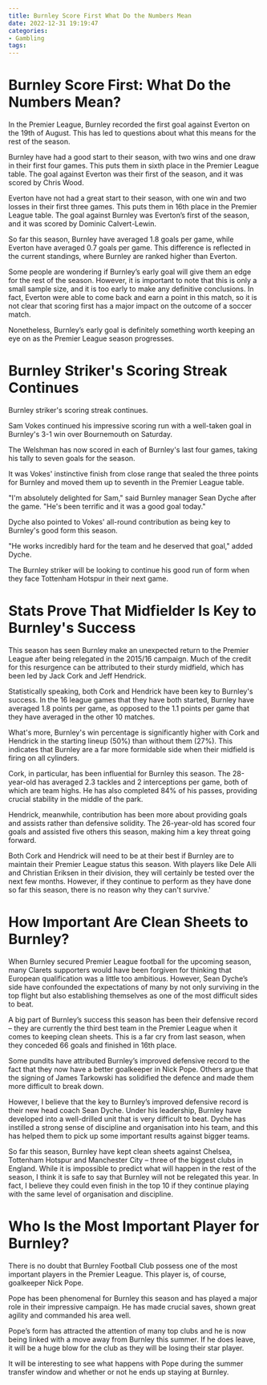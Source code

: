 ```yaml
---
title: Burnley Score First What Do the Numbers Mean
date: 2022-12-31 19:19:47
categories:
- Gambling
tags:
---
```



#  Burnley Score First: What Do the Numbers Mean?

In the Premier League, Burnley recorded the first goal against Everton on the 19th of August. This has led to questions about what this means for the rest of the season.

Burnley have had a good start to their season, with two wins and one draw in their first four games. This puts them in sixth place in the Premier League table. The goal against Everton was their first of the season, and it was scored by Chris Wood.

Everton have not had a great start to their season, with one win and two losses in their first three games. This puts them in 16th place in the Premier League table. The goal against Burnley was Everton’s first of the season, and it was scored by Dominic Calvert-Lewin.

So far this season, Burnley have averaged 1.8 goals per game, while Everton have averaged 0.7 goals per game. This difference is reflected in the current standings, where Burnley are ranked higher than Everton.

Some people are wondering if Burnley’s early goal will give them an edge for the rest of the season. However, it is important to note that this is only a small sample size, and it is too early to make any definitive conclusions. In fact, Everton were able to come back and earn a point in this match, so it is not clear that scoring first has a major impact on the outcome of a soccer match.

Nonetheless, Burnley’s early goal is definitely something worth keeping an eye on as the Premier League season progresses.

#  Burnley Striker's Scoring Streak Continues

Burnley striker's scoring streak continues.

Sam Vokes continued his impressive scoring run with a well-taken goal in Burnley's 3-1 win over Bournemouth on Saturday.

The Welshman has now scored in each of Burnley's last four games, taking his tally to seven goals for the season.

It was Vokes' instinctive finish from close range that sealed the three points for Burnley and moved them up to seventh in the Premier League table.

"I'm absolutely delighted for Sam," said Burnley manager Sean Dyche after the game. "He's been terrific and it was a good goal today."

Dyche also pointed to Vokes' all-round contribution as being key to Burnley's good form this season.

"He works incredibly hard for the team and he deserved that goal," added Dyche.

The Burnley striker will be looking to continue his good run of form when they face Tottenham Hotspur in their next game.

#  Stats Prove That Midfielder Is Key to Burnley's Success

This season has seen Burnley make an unexpected return to the Premier League after being relegated in the 2015/16 campaign. Much of the credit for this resurgence can be attributed to their sturdy midfield, which has been led by Jack Cork and Jeff Hendrick.

 Statistically speaking, both Cork and Hendrick have been key to Burnley's success. In the 16 league games that they have both started, Burnley have averaged 1.8 points per game, as opposed to the 1.1 points per game that they have averaged in the other 10 matches.

What's more, Burnley's win percentage is significantly higher with Cork and Hendrick in the starting lineup (50%) than without them (27%). This indicates that Burnley are a far more formidable side when their midfield is firing on all cylinders.

Cork, in particular, has been influential for Burnley this season. The 28-year-old has averaged 2.3 tackles and 2 interceptions per game, both of which are team highs. He has also completed 84% of his passes, providing crucial stability in the middle of the park.

Hendrick, meanwhile, contribution has been more about providing goals and assists rather than defensive solidity. The 26-year-old has scored four goals and assisted five others this season, making him a key threat going forward.

Both Cork and Hendrick will need to be at their best if Burnley are to maintain their Premier League status this season. With players like Dele Alli and Christian Eriksen in their division, they will certainly be tested over the next few months. However, if they continue to perform as they have done so far this season, there is no reason why they can't survive.'

#  How Important Are Clean Sheets to Burnley? 

When Burnley secured Premier League football for the upcoming season, many Clarets supporters would have been forgiven for thinking that European qualification was a little too ambitious. However, Sean Dyche’s side have confounded the expectations of many by not only surviving in the top flight but also establishing themselves as one of the most difficult sides to beat.

A big part of Burnley’s success this season has been their defensive record – they are currently the third best team in the Premier League when it comes to keeping clean sheets. This is a far cry from last season, when they conceded 66 goals and finished in 16th place.

Some pundits have attributed Burnley’s improved defensive record to the fact that they now have a better goalkeeper in Nick Pope. Others argue that the signing of James Tarkowski has solidified the defence and made them more difficult to break down.

However, I believe that the key to Burnley’s improved defensive record is their new head coach Sean Dyche. Under his leadership, Burnley have developed into a well-drilled unit that is very difficult to beat. Dyche has instilled a strong sense of discipline and organisation into his team, and this has helped them to pick up some important results against bigger teams.

So far this season, Burnley have kept clean sheets against Chelsea, Tottenham Hotspur and Manchester City – three of the biggest clubs in England. While it is impossible to predict what will happen in the rest of the season, I think it is safe to say that Burnley will not be relegated this year. In fact, I believe they could even finish in the top 10 if they continue playing with the same level of organisation and discipline.

#  Who Is the Most Important Player for Burnley?

There is no doubt that Burnley Football Club possess one of the most important players in the Premier League. This player is, of course, goalkeeper Nick Pope.

Pope has been phenomenal for Burnley this season and has played a major role in their impressive campaign. He has made crucial saves, shown great agility and commanded his area well.

Pope’s form has attracted the attention of many top clubs and he is now being linked with a move away from Burnley this summer. If he does leave, it will be a huge blow for the club as they will be losing their star player.

It will be interesting to see what happens with Pope during the summer transfer window and whether or not he ends up staying at Burnley.